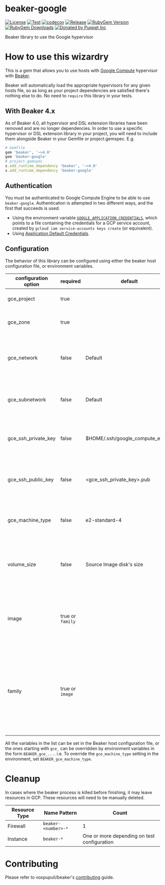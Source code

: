 # beaker-google

[![License](https://img.shields.io/github/license/voxpupuli/beaker-google.svg)](https://github.com/voxpupuli/beaker-google/blob/master/LICENSE)
[![Test](https://github.com/voxpupuli/beaker-google/actions/workflows/ci.yml/badge.svg)](https://github.com/voxpupuli/beaker-google/actions/workflows/ci.yml)
[![codecov](https://codecov.io/gh/voxpupuli/beaker-google/branch/main/graph/badge.svg)](https://codecov.io/gh/voxpupuli/beaker-google)
[![Release](https://github.com/voxpupuli/beaker-google/actions/workflows/release.yml/badge.svg)](https://github.com/voxpupuli/beaker-google/actions/workflows/release.yml)
[![RubyGem Version](https://img.shields.io/gem/v/beaker-google.svg)](https://rubygems.org/gems/beaker-google)
[![RubyGem Downloads](https://img.shields.io/gem/dt/beaker-google.svg)](https://rubygems.org/gems/beaker-google)
[![Donated by Puppet Inc](https://img.shields.io/badge/donated%20by-Puppet%20Inc-fb7047.svg)](#transfer-notice)

Beaker library to use the Google hypervisor

# How to use this wizardry

This is a gem that allows you to use hosts with [Google Compute](https://cloud.google.com/compute) hypervisor with [Beaker](https://github.com/voxpupuli/beaker).

Beaker will automatically load the appropriate hypervisors for any given hosts file, so as long as your project dependencies are satisfied there's nothing else to do. No need to `require` this library in your tests.

## With Beaker 4.x

As of Beaker 4.0, all hypervisor and DSL extension libraries have been removed and are no longer dependencies. In order to use a specific hypervisor or DSL extension library in your project, you will need to include them alongside Beaker in your Gemfile or project.gemspec. E.g.

```ruby
# Gemfile
gem 'beaker', '~>4.0'
gem 'beaker-google'
# project.gemspec
s.add_runtime_dependency 'beaker', '~>4.0'
s.add_runtime_dependency 'beaker-google'
```

## Authentication

You must be authenticated to Google Compute Engine to be able to use `beaker-google`. Authentication is attempted in two different ways, and the first that succeeds is used.

- Using the environment variable [`GOOGLE_APPLICATION_CREDENTIALS`](https://cloud.google.com/docs/authentication/production#passing_variable), which points to a file containing the credentials for a GCP service account, created by `gcloud iam service-accounts keys create` (or equivalent).
- Using [Application Default Credentials](https://cloud.google.com/docs/authentication/production).

## Configuration

The behavior of this library can be configured using either the beaker host configuration file, or environment variables.

| configuration option | required         | default                          | description                                                                                                                                                                                                                                                                                   |
| -------------------- | ---------------- | -------------------------------- | --------------------------------------------------------------------------------------------------------------------------------------------------------------------------------------------------------------------------------------------------------------------------------------------- |
| gce_project          | true             |                                  | The ID of the Google GCP project to host resources.                                                                                                                                                                                                                                           |
| gce_zone             | true             |                                  | The zone to place compute instances in. The region is calculated from the zone name.                                                                                                                                                                                                          |
| gce_network          | false            | Default                          | The name of the network to attach to instances. If the project uses the default network, this and `gce_subnetwork` can be left empty.                                                                                                                                                         |
| gce_subnetwork       | false            | Default                          | The name of the subnetwork to attach to the instances network interface. If the Default network is not used, this must be supplied.                                                                                                                                                           |
| gce_ssh_private_key  | false            | $HOME/.ssh/google_compute_engine | The file path of the private key to use to connect to instances. If using the key created by the gcloud tool, this can be left blank.                                                                                                                                                         |
| gce_ssh_public_key   | false            | <gce_ssh_private_key>.pub        | The file path of the public key to upload to the instance. If left blank, attempt to use the file at `gce_ssh_private_key` with a `.pub` extension.                                                                                                                                           |
| gce_machine_type     | false            | e2-standard-4                    | The machine type to use for the instance. If the `BEAKER_gce_machine_type` environment variable is set, it will be used for all hosts.                                                                                                                                                        |
| volume_size          | false            | Source Image disk's size         | The size of the boot disk for the image. If unset, the disk will be the same size as the image's boot disk. Provided size must be equal to or larger than the image's disk size.                                                                                                              |
| image                | true or `family` |                                  | The image to use for creating this instance. It can be either in the form `{project}/{image}` to use an image in a different project, or `{image}`, which will look for the image in `gce_project`.                                                                                           |
| family               | true or `image`  |                                  | The image family to use for creating this instance. It can be either in the form `{project}/{family}` to use an image from a family in a different project, or `{family}`, which will look for the image family in `gce_project`. The latest non-deprecated image in the family will be used. |

All the variables in the list can be set in the Beaker host configuration file, or the ones starting with `gce_` can be overridden by environment variables in the form `BEAKER_gce_...`. i.e. To override the `gce_machine_type` setting in the environment, set `BEAKER_gce_machine_type`.

# Cleanup

In cases where the beaker process is killed before finishing, it may leave resources in GCP. These resources will need to be manually deleted.

| Resource Type | Name Pattern        | Count                                       |
| ------------- | ------------------- | ------------------------------------------- |
| Firewall      | `beaker-<number>-*` | 1                                           |
| Instance      | `beaker-*`          | One or more depending on test configuration |

# Contributing

Please refer to voxpupuli/beaker's [contributing](https://github.com/voxpupuli/beaker/blob/master/CONTRIBUTING.md) guide.
